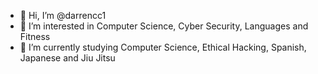 - 👋 Hi, I’m @darrencc1
- 👀 I’m interested in Computer Science, Cyber Security, Languages and Fitness
- 🌱 I’m currently studying Computer Science, Ethical Hacking, Spanish, Japanese and Jiu Jitsu 


<!---
darrencc1/darrencc1 is a ✨ special ✨ repository because its `README.md` (this file) appears on your GitHub profile.
You can click the Preview link to take a look at your changes.
--->
